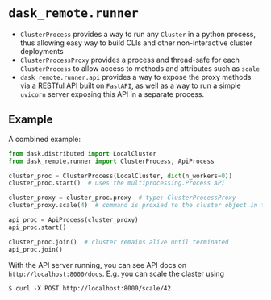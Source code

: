 # `dask_remote.runner`

- `ClusterProcess` provides a way to run any `Cluster` in a python process, thus allowing easy way to build CLIs and other non-interactive cluster deployments
- `ClusterProcessProxy` provides a process and thread-safe for each `ClusterProcess` to allow access to methods and attributes such as `scale`
- `dask_remote.runner.api` provides a way to expose the proxy methods via a RESTful API built on `FastAPI`, as well as a way to run a simple `uvicorn` server exposing this API in a separate process.

## Example

A combined example:

```python
from dask.distributed import LocalCluster
from dask_remote.runner import ClusterProcess, ApiProcess

cluster_proc = ClusterProcess(LocalCluster, dict(n_workers=0))
cluster_proc.start()  # uses the multiprocessing.Process API

cluster_proxy = cluster_proc.proxy  # type: ClusterProcessProxy
cluster_proxy.scale(4)  # command is proxied to the cluster object in the child process

api_proc = ApiProcess(cluster_proxy)
api_proc.start()

cluster_proc.join()  # cluster remains alive until terminated
api_proc.join()
```

With the API server running, you can see API docs on `http://localhost:8000/docs`.
E.g. you can scale the claster using

```
$ curl -X POST http://localhost:8000/scale/42
```
